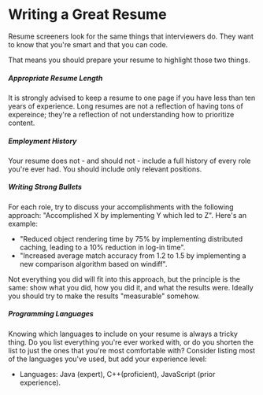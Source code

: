 # Writing a Great Resume
Resume screeners look for the same things that interviewers do. They want to know that you're smart and that you can code.

That means you should prepare your resume to highlight those two things. 

##### Appropriate Resume Length
It is strongly advised to keep a resume to one page if you have less than ten years of experience. Long resumes are not a reflection of having tons of expereince; they're a reflection of not understanding how to prioritize content.

##### Employment History
Your resume does not - and should not - include a full history of every role you're ever had. You should include only relevant positions.

##### Writing Strong Bullets
For each role, try to discuss your accomplishments with the following approach: "Accomplished X by implementing Y which led to Z". Here's an example:
- "Reduced object rendering time by 75% by implementing distributed caching, leading to a 10% reduction in log-in time".
- "Increased average match accuracy from 1.2 to 1.5 by implementing a new comparison algorithm based on windiff".

Not everything you did will fit into this approach, but the principle is the same: show what you did, how you did it, and what the results were. Ideally you should try to make the results "measurable" somehow.

##### Programming Languages 
Knowing which languages to include on your resume is always a tricky thing. Do you list everything you're ever worked with, or do you shorten the list to just the ones that you're most comfortable with? Consider listing most of the languages you've used, but add your experience level:
- Languages: Java (expert), C++(proficient), JavaScript (prior experience).
